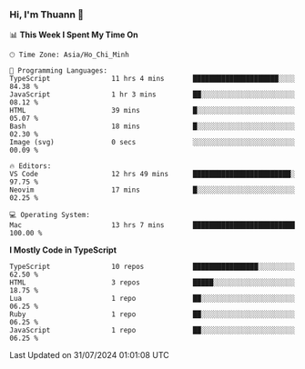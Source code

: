 ### Hi, I'm Thuann 👋

<!--START_SECTION:waka-->
📊 **This Week I Spent My Time On** 

```text
🕑︎ Time Zone: Asia/Ho_Chi_Minh

💬 Programming Languages: 
TypeScript               11 hrs 4 mins       █████████████████████░░░░   84.38 % 
JavaScript               1 hr 3 mins         ██░░░░░░░░░░░░░░░░░░░░░░░   08.12 % 
HTML                     39 mins             █░░░░░░░░░░░░░░░░░░░░░░░░   05.07 % 
Bash                     18 mins             █░░░░░░░░░░░░░░░░░░░░░░░░   02.30 % 
Image (svg)              0 secs              ░░░░░░░░░░░░░░░░░░░░░░░░░   00.09 % 

🔥 Editors: 
VS Code                  12 hrs 49 mins      ████████████████████████░   97.75 % 
Neovim                   17 mins             █░░░░░░░░░░░░░░░░░░░░░░░░   02.25 % 

💻 Operating System: 
Mac                      13 hrs 7 mins       █████████████████████████   100.00 % 
```

**I Mostly Code in TypeScript** 

```text
TypeScript               10 repos            ████████████████░░░░░░░░░   62.50 % 
HTML                     3 repos             █████░░░░░░░░░░░░░░░░░░░░   18.75 % 
Lua                      1 repo              ██░░░░░░░░░░░░░░░░░░░░░░░   06.25 % 
Ruby                     1 repo              ██░░░░░░░░░░░░░░░░░░░░░░░   06.25 % 
JavaScript               1 repo              ██░░░░░░░░░░░░░░░░░░░░░░░   06.25 % 
```




 Last Updated on 31/07/2024 01:01:08 UTC
<!--END_SECTION:waka-->
